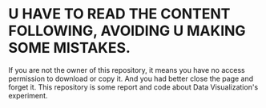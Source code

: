 # U HAVE TO READ THE CONTENT FOLLOWING, AVOIDING U MAKING SOME MISTAKES.

If you are not the owner of this repository, it means you have no access permission to download or copy it. And you had better close the page and forget it.
This repository is some report and code about Data Visualization's experiment.